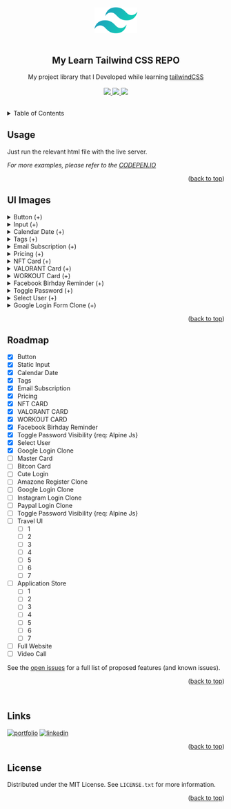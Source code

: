 

<p align="center">
  <br />
  <img width="100" src="https://github.com/aniftyco/awesome-tailwindcss/raw/master/assets/logo.svg" alt="Tailwind CSS logo">
  <br />
  <br />
</p>

<h2 align="center">My Learn Tailwind CSS REPO</h2>


<p align="center">
  <span> My project library that I Developed while learning <a href="https://tailwindcss.com">tailwindCSS</a> </span>
  <br />
  <br />
  <a href="http://w3schools.com/html/">
  <img src="https://img.shields.io/badge/html5-%23E34F26.svg?style=for-the-badge&logo=html5&logoColor=white" >
    </a>
   <a href="http://w3schools.com/css/">
  <img src="https://img.shields.io/badge/css3-%231572B6.svg?style=for-the-badge&logo=css3&logoColor=white" >
      </a>
  <a href="https://tailwindcss.com/docs/">
  <img src="https://img.shields.io/badge/tailwindcss-%2338B2AC.svg?style=for-the-badge&logo=tailwind-css&logoColor=white" >
    </a>
  <br />
  <br />
</p>


<!-- TABLE OF CONTENTS -->
<details>
  <summary>Table of Contents</summary>
  <ol>
    <li><a href="#usage">Usage</a></li>
    <li><a href="#ui-images">UI's Image</a></li>
    <li><a href="#roadmap">UI's Image</a></li>
    <li><a href="#links">Links</a></li>
    <li><a href="#license">License</a></li>
  </ol>
</details>


<!-- USAGE EXAMPLES -->
## Usage

Just run the relevant html file with the live server.

_For more examples, please refer to the [CODEPEN.IO](https://codepen.io/azateser)_

<p align="right">(<a href="#top">back to top</a>)</p>


## UI Images

  <details>
    <summary>Button (+)</summary>
    <img src="/projectimage/button.png">
  </details>
  
   <details>
    <summary>Input (+)</summary>
    <img src="/projectimage/static-input.png">
  </details>
  
  <details>
    <summary>Calendar Date (+)</summary>
    <img src="/projectimage/calendar-date.png">
  </details>
  
  <details>
    <summary>Tags (+)</summary>
    <img src="/projectimage/tags.png">
  </details>
  
  <details>
    <summary>Email Subscription (+)</summary>
    <img src="/projectimage/email-subscription.png">
  </details>
  
   <details>
    <summary>Pricing (+)</summary>
    <img src="/projectimage/pricing.png">
  </details>
  
  <details>
    <summary>NFT Card (+)</summary>
    <img src="/projectimage/nft-card.png">
  </details>
  
   <details>
    <summary>VALORANT Card (+)</summary>
    <img src="/projectimage/valorant-card.png">
  </details>
  
   <details>
    <summary>WORKOUT Card (+)</summary>
    <img src="/projectimage/workout-card.png">
  </details>
  
   <details>
    <summary>Facebook Birhday Reminder (+)</summary>
    <img src="/projectimage/facebook-reminder.png">
  </details>

   <details>
    <summary>Toggle Password (+)</summary>
    <img src="/projectimage/toggle-password.png">
  </details>
  
   <details>
    <summary>Select User (+)</summary>
    <img src="/projectimage/select-user.png">
  </details>
  
   <details>
    <summary>Google Login Form Clone (+)</summary>
    <img src="/projectimage/google-login-form-clone.png">
  </details>

<p align="right">(<a href="#top">back to top</a>)</p>

<!-- ROADMAP -->
## Roadmap

- [x] Button
- [x] Static Input
- [x] Calendar Date
- [x] Tags
- [x] Email Subscription
- [x] Pricing
- [x] NFT CARD
- [x] VALORANT CARD
- [x] WORKOUT CARD
- [x] Facebook Birhday Reminder
- [x] Toggle Password Visibility {req: Alpine Js}
- [x] Select User
- [x] Google Login Clone
- [ ] Master Card
- [ ] Bitcon Card
- [ ] Cute Login
- [ ] Amazone Register Clone
- [ ] Google Login Clone
- [ ] Instagram Login Clone
- [ ] Paypal Login Clone
- [ ] Toggle Password Visibility {req: Alpine Js}
- [ ] Travel UI
    - [ ] 1
    - [ ] 2
    - [ ] 3
    - [ ] 4
    - [ ] 5
    - [ ] 6
    - [ ] 7
- [ ] Application Store
    - [ ] 1
    - [ ] 2
    - [ ] 3
    - [ ] 4
    - [ ] 5
    - [ ] 6
    - [ ] 7
- [ ] Full Website
- [ ] Video Call

See the [open issues](https://github.com/azateser/tailwindCSS_uiPack/issues) for a full list of proposed features (and known issues).

<p align="right">(<a href="#top">back to top</a>)</p>
  
  <br />  

## Links
[![portfolio](https://img.shields.io/badge/my_portfolio-000?style=for-the-badge&logo=ko-fi&logoColor=white)](https://azateser.com/)
[![linkedin](https://img.shields.io/badge/linkedin-0A66C2?style=for-the-badge&logo=linkedin&logoColor=white)](https://www.linkedin.com/)

<p align="right">(<a href="#top">back to top</a>)</p>


<!-- LICENSE -->
## License

Distributed under the MIT License. See `LICENSE.txt` for more information.

<p align="right">(<a href="#top">back to top</a>)</p>
